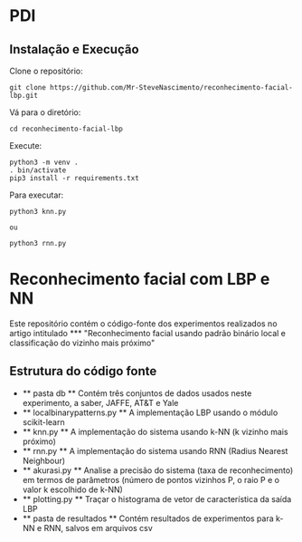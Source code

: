 # PDI

## Instalação e Execução
Clone o repositório:
```
git clone https://github.com/Mr-SteveNascimento/reconhecimento-facial-lbp.git
```
Vá para o diretório:
```
cd reconhecimento-facial-lbp
```
Execute:
```
python3 -m venv .
. bin/activate
pip3 install -r requirements.txt
```
Para executar:
```
python3 knn.py

ou

python3 rnn.py
```

# Reconhecimento facial com LBP e NN
Este repositório contém o código-fonte dos experimentos realizados no artigo intitulado *** "Reconhecimento facial usando padrão binário local e classificação do vizinho mais próximo"

## Estrutura do código fonte
- ** pasta db ** Contém três conjuntos de dados usados ​​neste experimento, a saber, JAFFE, AT&T e Yale
- ** localbinarypatterns.py ** A implementação LBP usando o módulo scikit-learn
- ** knn.py ** A implementação do sistema usando k-NN (k vizinho mais próximo)
- ** rnn.py ** A implementação do sistema usando RNN (Radius Nearest Neighbour)
- ** akurasi.py ** Analise a precisão do sistema (taxa de reconhecimento) em termos de parâmetros (número de pontos vizinhos P, o raio P e o valor k escolhido de k-NN)
- ** plotting.py ** Traçar o histograma de vetor de característica da saída LBP
- ** pasta de resultados ** Contém resultados de experimentos para k-NN e RNN, salvos em arquivos csv

